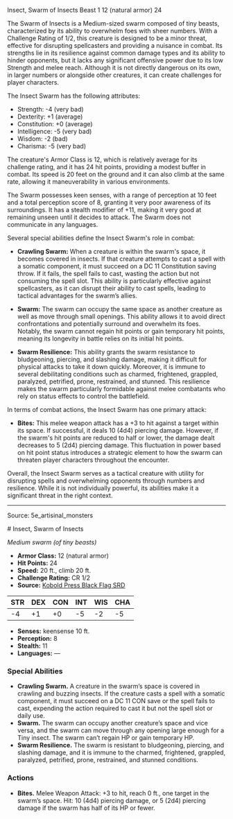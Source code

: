 <MonsterName/>Insect, Swarm of Insects</MonsterName>
<CreatureType/>Beast</CreatureType>
<CR/>1</CR>
<AC/>12 (natural armor)</AC>
<HP/>24</HP>
<summary>The Swarm of Insects is a Medium-sized swarm composed of tiny beasts, characterized by its ability to overwhelm foes with sheer numbers. With a Challenge Rating of 1/2, this creature is designed to be a minor threat, effective for disrupting spellcasters and providing a nuisance in combat. Its strengths lie in its resilience against common damage types and its ability to hinder opponents, but it lacks any significant offensive power due to its low Strength and melee reach. Although it is not directly dangerous on its own, in larger numbers or alongside other creatures, it can create challenges for player characters.</summary>

<detail>

The Insect Swarm has the following attributes: 
- Strength: -4 (very bad) 
- Dexterity: +1 (average) 
- Constitution: +0 (average) 
- Intelligence: -5 (very bad) 
- Wisdom: -2 (bad) 
- Charisma: -5 (very bad)

The creature's Armor Class is 12, which is relatively average for its challenge rating, and it has 24 hit points, providing a modest buffer in combat. Its speed is 20 feet on the ground and it can also climb at the same rate, allowing it maneuverability in various environments.

The Swarm possesses keen senses, with a range of perception at 10 feet and a total perception score of 8, granting it very poor awareness of its surroundings. It has a stealth modifier of +11, making it very good at remaining unseen until it decides to attack. The Swarm does not communicate in any languages.

Several special abilities define the Insect Swarm's role in combat:

- **Crawling Swarm:** When a creature is within the swarm's space, it becomes covered in insects. If that creature attempts to cast a spell with a somatic component, it must succeed on a DC 11 Constitution saving throw. If it fails, the spell fails to cast, wasting the action but not consuming the spell slot. This ability is particularly effective against spellcasters, as it can disrupt their ability to cast spells, leading to tactical advantages for the swarm’s allies.

- **Swarm:** The swarm can occupy the same space as another creature as well as move through small openings. This ability allows it to avoid direct confrontations and potentially surround and overwhelm its foes. Notably, the swarm cannot regain hit points or gain temporary hit points, meaning its longevity in battle relies on its initial hit points.

- **Swarm Resilience:** This ability grants the swarm resistance to bludgeoning, piercing, and slashing damage, making it difficult for physical attacks to take it down quickly. Moreover, it is immune to several debilitating conditions such as charmed, frightened, grappled, paralyzed, petrified, prone, restrained, and stunned. This resilience makes the swarm particularly formidable against melee combatants who rely on status effects to control the battlefield.

In terms of combat actions, the Insect Swarm has one primary attack:

- **Bites:** This melee weapon attack has a +3 to hit against a target within its space. If successful, it deals 10 (4d4) piercing damage. However, if the swarm's hit points are reduced to half or lower, the damage dealt decreases to 5 (2d4) piercing damage. This fluctuation in power based on hit point status introduces a strategic element to how the swarm can threaten player characters throughout the encounter.

Overall, the Insect Swarm serves as a tactical creature with utility for disrupting spells and overwhelming opponents through numbers and resilience. While it is not individually powerful, its abilities make it a significant threat in the right context.</detail>



---

Source: 5e_artisinal_monsters

<statblock>
# Insect, Swarm of Insects

*Medium swarm (of tiny beasts)*

- **Armor Class:** 12 (natural armor)
- **Hit Points:** 24
- **Speed:** 20 ft., climb 20 ft.
- **Challenge Rating:** CR 1/2
- **Source:** [Kobold Press Black Flag SRD](https://koboldpress.com/black-flag-roleplaying/)

| STR | DEX | CON | INT | WIS | CHA |
| --- | --- | --- | --- | --- | --- |
| -4 | +1 | +0 | -5 | -2 | -5 |

- **Senses:** keensense 10 ft.
- **Perception:** 8
- **Stealth:** 11
- **Languages:** —

### Special Abilities

- **Crawling Swarm.** A creature in the swarm’s space is covered in crawling and buzzing insects. If the creature casts a spell with a somatic component, it must succeed on a DC 11 CON save or the spell fails to cast, expending the action required to cast it but not the spell slot or daily use.
- **Swarm.** The swarm can occupy another creature’s space and vice versa, and the swarm can move through any opening large enough for a Tiny insect. The swarm can’t regain HP or gain temporary HP.
- **Swarm Resilience.** The swarm is resistant to bludgeoning, piercing, and slashing damage, and it is immune to the charmed, frightened, grappled, paralyzed, petrified, prone, restrained, and stunned conditions.

### Actions

- **Bites.** Melee Weapon Attack: +3 to hit, reach 0 ft., one target in the swarm’s space. Hit: 10 (4d4) piercing damage, or 5 (2d4) piercing damage if the swarm has half of its HP or fewer.

</statblock>


